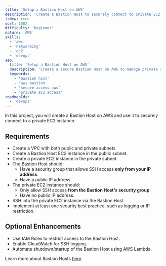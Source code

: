 ```yaml
---
title: 'Setup a Bastion Host on AWS'
description: 'Create a Bastion Host to securely connect to private EC2 instances.'
isNew: true
sort: 1002
difficulty: 'beginner'
nature: 'AWS'
skills:
  - 'aws'
  - 'networking'
  - 'ec2'
  - 'devops'
seo:
  title: 'Setup a Bastion Host on AWS'
  description: 'Create a secure Bastion Host on AWS to manage private resources.'
  keywords:
    - 'bastion host'
    - 'aws bastion'
    - 'secure access aws'
    - 'private ec2 access'
roadmapIds:
  - 'devops'
---
```


In this project, you will create a Bastion Host on AWS and use it to securely connect to a private EC2 instance.

## Requirements

- Create a VPC with both public and private subnets.
- Create a Bastion Host EC2 instance in the public subnet.
- Create a private EC2 instance in the private subnet.
- The Bastion Host should:
  - Have a security group that allows SSH access **only from your IP address**.
  - Have a public IP address.
- The private EC2 instance should:
  - Only allow SSH access **from the Bastion Host's security group**.
  - Have no public IP address.
- SSH into the private EC2 instance via the Bastion Host.
- Implement at least one security best practice, such as logging or IP restriction.

## Optional Enhancements

- Use IAM Roles to restrict access to the Bastion Host.
- Enable CloudWatch for SSH logging.
- Automate shutdown/startup of the Bastion Host using AWS Lambda.

Learn more about Bastion Hosts [here](https://goteleport.com/blog/ssh-bastion-host/).
